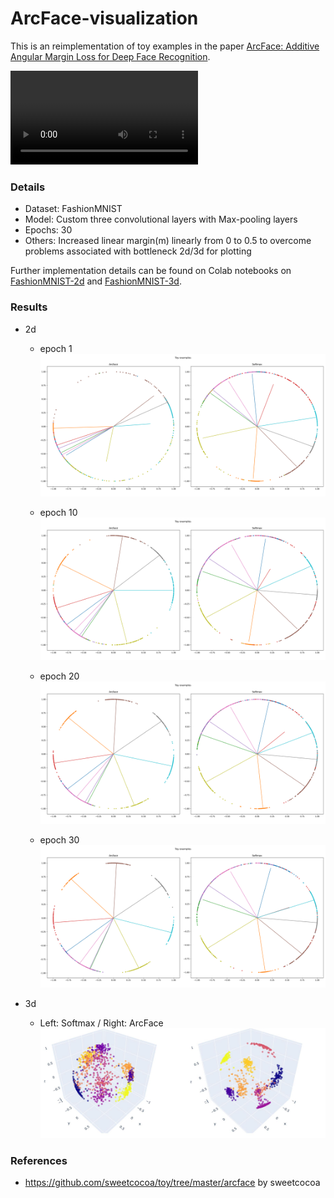 # ArcFace-visualization

This is an reimplementation of toy examples in the paper [ArcFace: Additive Angular Margin Loss for Deep Face Recognition](https://arxiv.org/abs/1801.07698). 



<video src="2d_arcface_toy.mp4"></video>

### Details

* Dataset: FashionMNIST
* Model: Custom three convolutional layers with Max-pooling layers
* Epochs: 30
* Others: Increased linear margin(m) linearly from 0 to 0.5 to overcome problems associated with bottleneck 2d/3d for plotting

Further implementation details can be found on Colab notebooks on [FashionMNIST-2d](https://colab.research.google.com/drive/1FnNCo5brwxPXxoRpYV1brtH_PMMWV64M#scrollTo=Suxp-vWSPML1&uniqifier=2) and [FashionMNIST-3d](https://colab.research.google.com/drive/1ia9fk-6SDxNcvRW67Rsg0XBfQ4f2MTRg#scrollTo=LqsPWZaSBiK7).



### Results

* 2d

  * epoch 1![epoch0](epochs/epoch0.png?raw=true)
  * epoch 10![epoch10](epochs/epoch10.png?raw=true)

  * epoch 20![epoch21](epochs/epoch21.png?raw=true)

  * epoch 30![epoch28](epochs/epoch28.png?raw=true)

* 3d
  * Left: Softmax / Right: ArcFace![3d](3d.JPG?raw=true)

### References

* https://github.com/sweetcocoa/toy/tree/master/arcface by sweetcocoa

